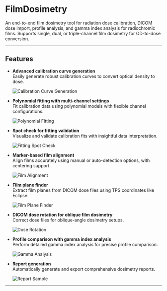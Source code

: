 # **FilmDosimetry**  

<p align="left">
  An end-to-end film dosimetry tool for radiation dose calibration, DICOM dose import, profile analysis, and gamma index analysis for radiochromic films. Supports single, dual, or triple-channel film dosimetry for OD-to-dose conversion.
</p>

---

## **Features**
- **Advanced calibration curve generation**  
  Easily generate robust calibration curves to convert optical density to dose.
  
  ![Calibration Curve Generation](https://github.com/sghmire/FilmDosimetry/blob/main/FilmDosiScreen/1_CalibrationCurveGeneration.png)

- **Polynomial fitting with multi-channel settings**  
  Fit calibration data using polynomial models with flexible channel configurations.
  
  ![Polynomial Fitting](https://github.com/sghmire/FilmDosimetry/blob/main/FilmDosiScreen/1_CalibrationCurveGeneration_fitting.png)

- **Spot check for fitting validation**  
  Visualize and validate calibration fits with insightful data interpretation.
  
  ![Fitting Spot Check](https://github.com/sghmire/FilmDosimetry/blob/main/FilmDosiScreen/1_CalibrationCurveGeneration_fitting_spotcheck.png)

- **Marker-based film alignment**  
  Align films accurately using manual or auto-detection options, with centering support.
  
  ![Film Alignment](https://github.com/sghmire/FilmDosimetry/blob/main/FilmDosiScreen/2_MainScreen_filmalignment.png)

- **Film plane finder**  
  Extract film planes from DICOM dose files using TPS coordinates like Eclipse.
  
  ![Film Plane Finder](https://github.com/sghmire/FilmDosimetry/blob/main/FilmDosiScreen/2_MainScreen_FilmPlaneFinder.png)

- **DICOM dose rotation for oblique film dosimetry**  
  Correct dose files for oblique-angle dosimetry setups.
  
  ![Dose Rotation](https://github.com/sghmire/FilmDosimetry/blob/main/FilmDosiScreen/2_MainScreen_doserotation.png)

- **Profile comparison with gamma index analysis**  
  Perform detailed gamma index analysis for precise profile comparison.
  
  ![Gamma Analysis](https://github.com/sghmire/FilmDosimetry/blob/main/FilmDosiScreen/2_MainScreen_gammaanlsysi.png)

- **Report generation**  
  Automatically generate and export comprehensive dosimetry reports.
  
  ![Report Sample](https://github.com/sghmire/FilmDosimetry/blob/main/FilmDosiScreen/2_MainScreen_reportprinting.png)

---
